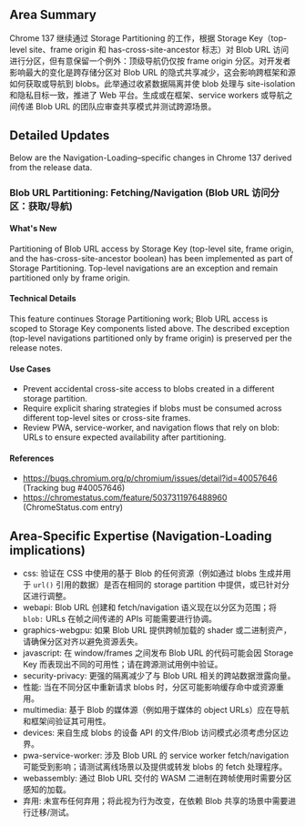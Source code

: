 ## Area Summary

Chrome 137 继续通过 Storage Partitioning 的工作，根据 Storage Key（top-level site、frame origin 和 has-cross-site-ancestor 标志）对 Blob URL 访问进行分区，但有意保留一个例外：顶级导航仍仅按 frame origin 分区。对开发者影响最大的变化是跨存储分区对 Blob URL 的隐式共享减少，这会影响跨框架和源如何获取或导航到 blobs。此举通过收紧数据隔离并使 blob 处理与 site-isolation 和隐私目标一致，推进了 Web 平台。生成或在框架、service workers 或导航之间传递 Blob URL 的团队应审查共享模式并测试跨源场景。

## Detailed Updates

Below are the Navigation-Loading–specific changes in Chrome 137 derived from the release data.

### Blob URL Partitioning: Fetching/Navigation (Blob URL 访问分区：获取/导航)

#### What's New
Partitioning of Blob URL access by Storage Key (top-level site, frame origin, and the has-cross-site-ancestor boolean) has been implemented as part of Storage Partitioning. Top-level navigations are an exception and remain partitioned only by frame origin.

#### Technical Details
This feature continues Storage Partitioning work; Blob URL access is scoped to Storage Key components listed above. The described exception (top-level navigations partitioned only by frame origin) is preserved per the release notes.

#### Use Cases
- Prevent accidental cross-site access to blobs created in a different storage partition.
- Require explicit sharing strategies if blobs must be consumed across different top-level sites or cross-site frames.
- Review PWA, service-worker, and navigation flows that rely on blob: URLs to ensure expected availability after partitioning.

#### References
- https://bugs.chromium.org/p/chromium/issues/detail?id=40057646 (Tracking bug #40057646)  
- https://chromestatus.com/feature/5037311976488960 (ChromeStatus.com entry)

## Area-Specific Expertise (Navigation-Loading implications)

- css: 验证在 CSS 中使用的基于 Blob 的任何资源（例如通过 blobs 生成并用于 `url()` 引用的数据）是否在相同的 storage partition 中提供，或已针对分区进行调整。
- webapi: Blob URL 创建和 fetch/navigation 语义现在以分区为范围；将 `blob:` URLs 在帧之间传递的 APIs 可能需要进行协调。
- graphics-webgpu: 如果 Blob URL 提供跨帧加载的 shader 或二进制资产，请确保分区对齐以避免资源丢失。
- javascript: 在 window/frames 之间发布 Blob URL 的代码可能会因 Storage Key 而表现出不同的可用性；请在跨源测试用例中验证。
- security-privacy: 更强的隔离减少了与 Blob URL 相关的跨站数据泄露向量。
- 性能: 当在不同分区中重新请求 blobs 时，分区可能影响缓存命中或资源重用。
- multimedia: 基于 Blob 的媒体源（例如用于媒体的 object URLs）应在导航和框架间验证其可用性。
- devices: 来自生成 blobs 的设备 API 的文件/Blob 访问模式必须考虑分区边界。
- pwa-service-worker: 涉及 Blob URL 的 service worker fetch/navigation 可能受到影响；请测试离线场景以及提供或转发 blobs 的 fetch 处理程序。
- webassembly: 通过 Blob URL 交付的 WASM 二进制在跨帧使用时需要分区感知的加载。
- 弃用: 未宣布任何弃用；将此视为行为改变，在依赖 Blob 共享的场景中需要进行迁移/测试。